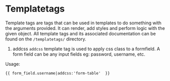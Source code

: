 # Templatetags

Template tags are tags that can be used in templates to do something with the arguments provided. It can render, add styles and perform logic with the given object. All template tags and its associated documentation can be found on the `/templatetags/` directory.

1. addcss
`addcss` template tag is used to apply css class to a formfield. A form field can be any input fields eg: password, username, etc.

Usage:
```
{{ form_field.username|addcss:'form-table'  }}
```

